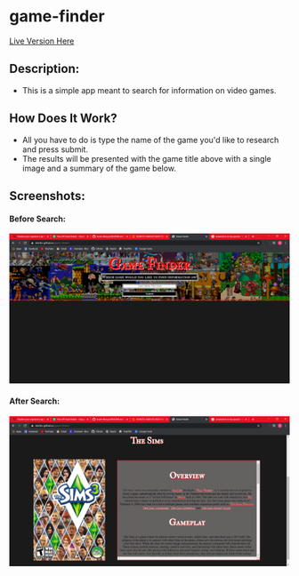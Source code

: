 # game-finder
[Live Version Here](https://skerlec.github.io/game-finder/)

## Description:
* This is a simple app meant to search for information on video games.

## How Does It Work?
* All you have to do is type the name of the game you'd like to research and press submit.
* The results will be presented with the game title above with a single image and a summary of the game below.

## Screenshots:
#### Before Search:
![alt text](home-img.png)

#### After Search:
![alt text](search-img.png)
